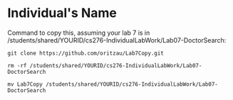 # Individual's Name
Command to copy this, assuming your lab 7 is in /students/shared/YOURID/cs276-IndividualLabWork/Lab07-DoctorSearch:

`git clone https://github.com/oritzau/Lab7Copy.git`

`rm -rf /students/shared/YOURID/cs276-IndividualLabWork/Lab07-DoctorSearch`

`mv Lab7Copy /students/shared/YOURID/cs276-IndividualLabWork/Lab07-DoctorSearch`
